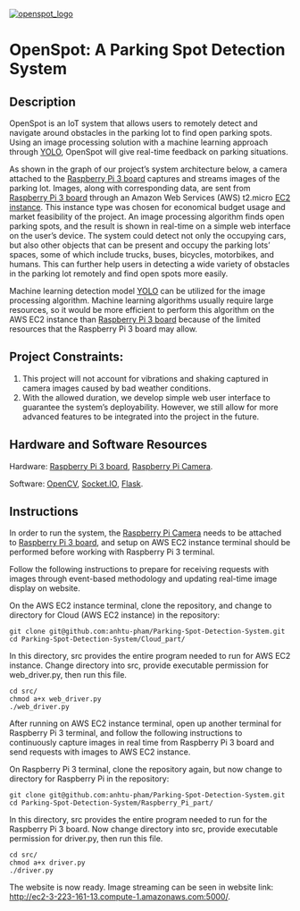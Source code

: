 [![openspot_logo](https://github.com/anhtu-pham/Parking-Spot-Detection-System/assets/80482507/90030a02-9d72-4119-b98d-10b9e6fb22ee)](http://ec2-3-223-161-13.compute-1.amazonaws.com:5000/)

# OpenSpot: A Parking Spot Detection System

## Description
OpenSpot is an IoT system that allows users to remotely detect and navigate around obstacles in the parking lot to find open parking spots. Using an image processing solution with a machine learning approach through [YOLO](https://pjreddie.com/darknet/yolo/), OpenSpot will give real-time feedback on parking situations.

As shown in the graph of our project’s system architecture below, a camera attached to the [Raspberry Pi 3 board](https://www.raspberrypi.com/products/raspberry-pi-3-model-b/) captures and streams images of the parking lot. Images, along with corresponding data, are sent from [Raspberry Pi 3 board](https://www.raspberrypi.com/products/raspberry-pi-3-model-b/) through an Amazon Web Services (AWS) t2.micro [EC2 instance](https://aws.amazon.com/ec2/instance-types/?p=itt#general-purpose). This instance type was chosen for economical budget usage and market feasibility of the project. An image processing algorithm finds open parking spots, and the result is shown in real-time on a simple web interface on the user’s device. The system could detect not only the occupying cars, but also other objects that can be present and occupy the parking lots’ spaces, some of which include trucks, buses, bicycles, motorbikes, and humans. This can further help users in detecting a wide variety of obstacles in the parking lot remotely and find open spots more easily.

Machine learning detection model [YOLO](https://pjreddie.com/darknet/yolo/) can be utilized for the image processing algorithm. Machine learning algorithms usually require large resources, so it would be more efficient to perform this algorithm on the AWS EC2 instance than [Raspberry Pi 3 board](https://www.raspberrypi.com/products/raspberry-pi-3-model-b/) because of the limited resources that the Raspberry Pi 3 board may allow.

## Project Constraints:
1. This project will not account for vibrations and shaking captured in camera images caused by bad weather conditions.
2. With the allowed duration, we develop simple web user interface to guarantee the system’s deployability. However, we still allow for more advanced features to be integrated into the project in the future.


## Hardware and Software Resources
Hardware: [Raspberry Pi 3 board](https://www.raspberrypi.com/products/raspberry-pi-3-model-b/), [Raspberry Pi Camera](https://www.raspberrypi.com/products/camera-module-v3/).

Software: [OpenCV](https://opencv.org), [Socket.IO](https://socket.io), [Flask](https://flask.palletsprojects.com/en/3.0.x/).

## Instructions

In order to run the system, the [Raspberry Pi Camera](https://www.raspberrypi.com/products/camera-module-3/) needs to be attached to [Raspberry Pi 3 board](https://www.raspberrypi.com/products/raspberry-pi-3-model-b/), and setup on AWS EC2 instance terminal should be performed before working with Raspberry Pi 3 terminal.

Follow the following instructions to prepare for receiving requests with images through event-based methodology and updating real-time image display on website.

On the AWS EC2 instance terminal, clone the repository, and change to directory for Cloud (AWS EC2 instance) in the repository:
```
git clone git@github.com:anhtu-pham/Parking-Spot-Detection-System.git
cd Parking-Spot-Detection-System/Cloud_part/
```
In this directory, src provides the entire program needed to run for AWS EC2 instance. Change directory into src, provide executable permission for web_driver.py, then run this file.
```
cd src/
chmod a+x web_driver.py
./web_driver.py
```

After running on AWS EC2 instance terminal, open up another terminal for Raspberry Pi 3 terminal, and follow the following instructions to continuously capture images in real time from Raspberry Pi 3 board and send requests with images to AWS EC2 instance.

On Raspberry Pi 3 terminal, clone the repository again, but now change to directory for Raspberry Pi in the repository:
```
git clone git@github.com:anhtu-pham/Parking-Spot-Detection-System.git
cd Parking-Spot-Detection-System/Raspberry_Pi_part/
```
In this directory, src provides the entire program needed to run for the Raspberry Pi 3 board. Now change directory into src, provide executable permission for driver.py, then run this file.
```
cd src/
chmod a+x driver.py
./driver.py
```
The website is now ready. Image streaming can be seen in website link: http://ec2-3-223-161-13.compute-1.amazonaws.com:5000/.
